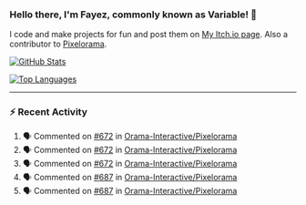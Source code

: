 ### Hello there, I'm Fayez, commonly known as Variable! 👋
I code and make projects for fun and post them on [My Itch.io page](https://variable-industries.itch.io/). Also a contributor to [Pixelorama](https://github.com/Orama-Interactive/Pixelorama).

[![GitHub Stats](https://github-readme-stats.vercel.app/api/?username=Variable-ind&show_icons=true&theme=merko)](https://github.com/anuraghazra/github-readme-stats)

[![Top Languages](https://github-readme-stats.vercel.app/api/top-langs/?username=Variable-ind&layout=compact&theme=merko)](https://github.com/anuraghazra/github-readme-stats)

---

### :zap: Recent Activity

<!--START_SECTION:activity-->
1. 🗣 Commented on [#672](https://github.com/Orama-Interactive/Pixelorama/issues/672) in [Orama-Interactive/Pixelorama](https://github.com/Orama-Interactive/Pixelorama)
2. 🗣 Commented on [#672](https://github.com/Orama-Interactive/Pixelorama/issues/672) in [Orama-Interactive/Pixelorama](https://github.com/Orama-Interactive/Pixelorama)
3. 🗣 Commented on [#672](https://github.com/Orama-Interactive/Pixelorama/issues/672) in [Orama-Interactive/Pixelorama](https://github.com/Orama-Interactive/Pixelorama)
4. 🗣 Commented on [#687](https://github.com/Orama-Interactive/Pixelorama/issues/687) in [Orama-Interactive/Pixelorama](https://github.com/Orama-Interactive/Pixelorama)
5. 🗣 Commented on [#687](https://github.com/Orama-Interactive/Pixelorama/issues/687) in [Orama-Interactive/Pixelorama](https://github.com/Orama-Interactive/Pixelorama)
<!--END_SECTION:activity-->

<!--
**Variable-ind/Variable-ind** is a ✨ _special_ ✨ repository because its `README.md` (this file) appears on your GitHub profile.

Here are some ideas to get you started:
- 🌱 I’m currently studying at ...
- 🔭 I’m currently working on ...
- 👯 I’m looking to collaborate on ...
- 🤔 I’m looking for help with ...
- 💬 Ask me about ...
- 📫 How to reach me: ...
- ⚡ Fun fact: ...
-->
